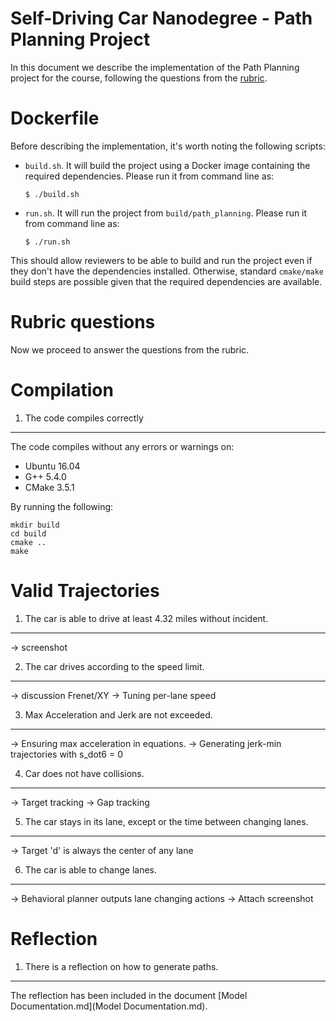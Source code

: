 Self-Driving Car Nanodegree - Path Planning Project
====================================================================

In this document we describe the implementation of the Path Planning project for the course,
following the questions from the [rubric](https://review.udacity.com/#!/projects/318/rubric).

Dockerfile
==========
Before describing the implementation, it's worth noting the following scripts:

- `build.sh`. It will build the project using a Docker image containing
the required dependencies. Please run it from command line as:

      $ ./build.sh

- `run.sh`. It will run the project from `build/path_planning`.
Please run it from command line as:

      $ ./run.sh

This should allow reviewers to be able to build and run the project
even if they don't have the dependencies installed.
Otherwise, standard `cmake/make` build steps are possible given that
the required dependencies are available.

Rubric questions
================
Now we proceed to answer the questions from the rubric.

Compilation
===========

1. The code compiles correctly
------------------------------
The code compiles without any errors or warnings on:

- Ubuntu 16.04
- G++ 5.4.0
- CMake 3.5.1

By running the following:

    mkdir build
    cd build
    cmake ..
    make

Valid Trajectories
==================

1. The car is able to drive at least 4.32 miles without incident.
----------------------------------------------------------------

-> screenshot

2. The car drives according to the speed limit.
-----------------------------------------------

-> discussion Frenet/XY
-> Tuning per-lane speed

3. Max Acceleration and Jerk are not exceeded.
----------------------------------------------

-> Ensuring max acceleration in equations.
-> Generating jerk-min trajectories with s_dot6 = 0

4. Car does not have collisions.
--------------------------------

-> Target tracking
-> Gap tracking

5. The car stays in its lane, except or the time between changing lanes.
------------------------------------------------------------------------

-> Target 'd' is always the center of any lane

6. The car is able to change lanes.
-----------------------------------

-> Behavioral planner outputs lane changing actions
-> Attach screenshot

Reflection
==========
1. There is a reflection on how to generate paths.
--------------------------------------------------
The reflection has been included in the document [Model Documentation.md](Model Documentation.md).
